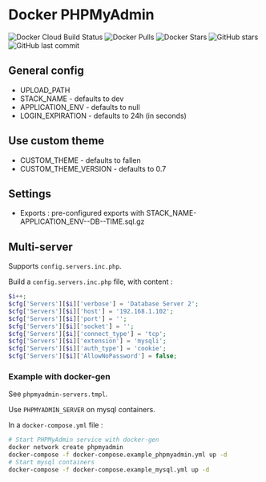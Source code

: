 # Docker PHPMyAdmin #

![Docker Cloud Build Status](https://img.shields.io/docker/cloud/build/rkcreation/phpmyadmin?style=for-the-badge) ![Docker Pulls](https://img.shields.io/docker/pulls/rkcreation/phpmyadmin?style=for-the-badge) ![Docker Stars](https://img.shields.io/docker/stars/rkcreation/phpmyadmin?style=for-the-badge) ![GitHub stars](https://img.shields.io/github/stars/rkcreation/docker-phpmyadmin?label=GitHub%20Stars&style=for-the-badge) ![GitHub last commit](https://img.shields.io/github/last-commit/rkcreation/docker-phpmyadmin?style=for-the-badge)

## General config ##
- UPLOAD_PATH
- STACK_NAME - defaults to dev
- APPLICATION_ENV - defaults to null
- LOGIN_EXPIRATION - defaults to 24h (in seconds)

## Use custom theme ##
- CUSTOM_THEME - defaults to fallen
- CUSTOM_THEME_VERSION - defaults to 0.7

## Settings ##
- Exports : pre-configured exports with STACK_NAME-APPLICATION_ENV--DB--TIME.sql.gz

## Multi-server ##
Supports `config.servers.inc.php`.

Build a `config.servers.inc.php` file, with content :

```php
$i++;
$cfg['Servers'][$i]['verbose'] = 'Database Server 2';
$cfg['Servers'][$i]['host'] = '192.168.1.102';
$cfg['Servers'][$i]['port'] = '';
$cfg['Servers'][$i]['socket'] = '';
$cfg['Servers'][$i]['connect_type'] = 'tcp';
$cfg['Servers'][$i]['extension'] = 'mysqli';
$cfg['Servers'][$i]['auth_type'] = 'cookie';
$cfg['Servers'][$i]['AllowNoPassword'] = false;
```

### Example with docker-gen ###
See `phpmyadmin-servers.tmpl`.

Use `PHPMYADMIN_SERVER` on mysql containers.

In a `docker-compose.yml` file :
```bash
# Start PHPMyAdmin service with docker-gen
docker network create phpmyadmin
docker-compose -f docker-compose.example_phpmyadmin.yml up -d
# Start mysql containers
docker-compose -f docker-compose.example_mysql.yml up -d
```